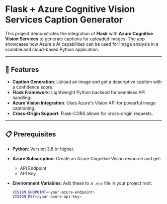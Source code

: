 # Flask + Azure Cognitive Vision Services Caption Generator

This project demonstrates the integration of **Flask** with **Azure Cognitive Vision Services** to generate captions for uploaded images. The app showcases how Azure's AI capabilities can be used for image analysis in a scalable and cloud-based Python application.

---

## 🚀 Features

- **Caption Generation**: Upload an image and get a descriptive caption with a confidence score.
- **Flask Framework**: Lightweight Python backend for seamless API handling.
- **Azure Vision Integration**: Uses Azure's Vision API for powerful image captioning.
- **Cross-Origin Support**: Flask-CORS allows for cross-origin requests.

---

## 📋 Prerequisites

- **Python**: Version 3.8 or higher.
- **Azure Subscription**: Create an Azure Cognitive Vision resource and get:
  - API Endpoint
  - API Key
- **Environment Variables**: Add these to a `.env` file in your project root:
  
  ```bash
  VISION_ENDPOINT=<your-azure-endpoint>
  VISION_KEY=<your-azure-api-key>
